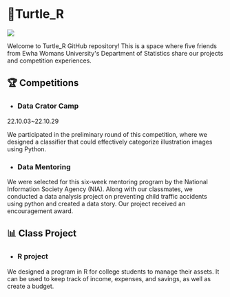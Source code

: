# 🐢Turtle_R
<img src="https://img.shields.io/badge/Python-3776AB?style=plastic&logo=Python&logoColor=white">


Welcome to Turtle_R GitHub repository! This is a space where five friends from Ewha Womans University's Department of Statistics share our projects and competition experiences.

## 🏆 Competitions
- ### Data Crator Camp
22.10.03~22.10.29

We participated in the preliminary round of this competition, where we designed a classifier that could effectively categorize illustration images using Python.

- ### Data Mentoring

We were selected for this six-week mentoring program by the National Information Society Agency (NIA). Along with our classmates, we conducted a data analysis project on preventing child traffic accidents using python and created a data story. Our project received an encouragement award.

## 📊 Class Project
- ### R project
We designed a program in R for college students to manage their assets. It can be used to keep track of income, expenses, and savings, as well as create a budget.

